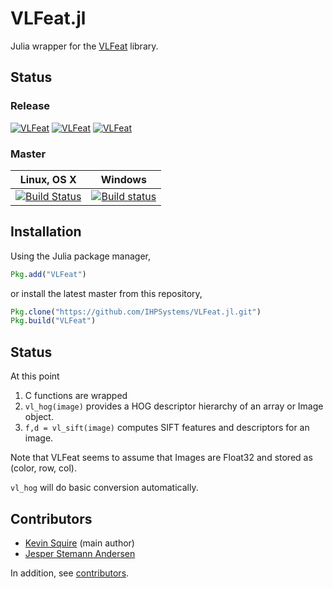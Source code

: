 # VLFeat.jl

Julia wrapper for the [VLFeat](http://www.vlfeat.org) library.

## Status

### Release

[![VLFeat](http://pkg.julialang.org/badges/VLFeat_0.5.svg)](http://pkg.julialang.org/?pkg=VLFeat)
[![VLFeat](http://pkg.julialang.org/badges/VLFeat_0.4.svg)](http://pkg.julialang.org/?pkg=VLFeat)
[![VLFeat](http://pkg.julialang.org/badges/VLFeat_0.3.svg)](http://pkg.julialang.org/?pkg=VLFeat)

### Master

Linux, OS X | Windows
----------- | -------
[![Build Status](https://travis-ci.org/IHPSystems/VLFeat.jl.svg?branch=master)](https://travis-ci.org/IHPSystems/VLFeat.jl) | [![Build status](https://ci.appveyor.com/api/projects/status/v6sq6verwvdntkb8/branch/master?svg=true)](https://ci.appveyor.com/project/IHPSystems/vlfeat-jl/branch/master)

## Installation
Using the Julia package manager,
```julia
Pkg.add("VLFeat")
```
or install the latest master from this repository,
```julia
Pkg.clone("https://github.com/IHPSystems/VLFeat.jl.git")
Pkg.build("VLFeat")
```

## Status
At this point

1. C functions are wrapped
2. `vl_hog(image)` provides a HOG descriptor hierarchy of an array or Image object.
3. `f,d = vl_sift(image)` computes SIFT features and descriptors for an image.

Note that VLFeat seems to assume that Images are Float32 and stored as (color, row, col).

`vl_hog` will do basic conversion automatically.

## Contributors
* [Kevin Squire](https://github.com/kmsquire) (main author)
* [Jesper Stemann Andersen](https://github.com/stemann)

In addition, see [contributors](https://github.com/IHPostal/VLFeat.jl/graphs/contributors).

